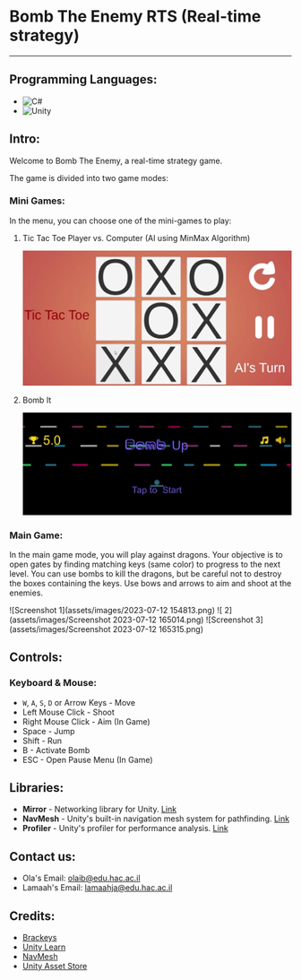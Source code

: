 # Bomb The Enemy RTS (Real-time strategy)

---

## Programming Languages:
* ![C#](https://img.shields.io/badge/C%23-239120?style=for-the-badge&logo=c-sharp&logoColor=white)
* ![Unity](https://img.shields.io/badge/Unity-100000?style=for-the-badge&logo=unity&logoColor=white)

## Intro:
Welcome to Bomb The Enemy, a real-time strategy game.

The game is divided into two game modes:

### Mini Games:
In the menu, you can choose one of the mini-games to play:

1. Tic Tac Toe Player vs. Computer (AI using MinMax Algorithm)

   ![Tic Tac Toe](assets/images/tictactoe.png)

2. Bomb It

   ![Bomb It](assets/images/BombIt.png)

### Main Game:
In the main game mode, you will play against dragons. Your objective is to open gates by finding matching keys (same color) to progress to the next level. You can use bombs to kill the dragons, but be careful not to destroy the boxes containing the keys. Use bows and arrows to aim and shoot at the enemies.


![Screenshot 1](assets/images/2023-07-12 154813.png)
![ 2](assets/images/Screenshot 2023-07-12 165014.png)
![Screenshot 3](assets/images/Screenshot 2023-07-12 165315.png)

## Controls:
### Keyboard & Mouse:
- `W`, `A`, `S`, `D` or Arrow Keys - Move
- Left Mouse Click - Shoot
- Right Mouse Click - Aim (In Game)
- Space - Jump
- Shift - Run
- B - Activate Bomb
- ESC - Open Pause Menu (In Game)

## Libraries:
- **Mirror** - Networking library for Unity. [Link](https://assetstore.unity.com/packages/tools/network/mirror-129321)
- **NavMesh** - Unity's built-in navigation mesh system for pathfinding. [Link](https://docs.unity3d.com/2023.2/Documentation/Manual/nav-BuildingNavMesh.html)
- **Profiler** - Unity's profiler for performance analysis. [Link](https://docs.unity3d.com/2021.2/Documentation/Manual/Profiler.html)

## Contact us:
- Ola's Email: [olaib@edu.hac.ac.il](mailto:olaib@edu.hac.ac.il)
- Lamaah's Email: [lamaahja@edu.hac.ac.il](mailto:lamaahja@edu.hac.ac.il)

## Credits:
- [Brackeys](https://www.youtube.com/channel/UCYbK_tjZ2OrIZFBvU6CCMiA)
- [Unity Learn](https://learn.unity.com/tutorials)
- [NavMesh](https://docs.unity3d.com/2023.2/Documentation/Manual/nav-BuildingNavMesh.html)
- [Unity Asset Store](https://assetstore.unity.com)
